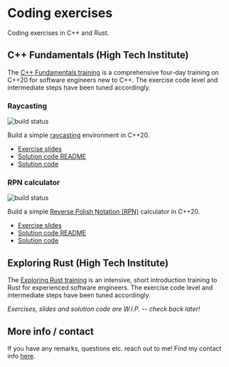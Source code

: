 # Coding exercises

Coding exercises in C++ and Rust.

## C++ Fundamentals (High Tech Institute)

The [C++ Fundamentals training](https://www.hightechinstitute.nl/courses/c-fundamentals/) is a comprehensive four-day training on C++20 for software engineers new to C++.
The exercise code level and intermediate steps have been tuned accordingly.

### Raycasting

![build status](https://github.com/krisvanrens/coding-exercises/actions/workflows/cpp-raycasting.yml/badge.svg)

Build a simple [raycasting](https://en.wikipedia.org/wiki/Ray_casting) environment in C++20.

- [Exercise slides](https://krisvanrens.github.io/coding-exercises/cpp-fundamentals-exercises/module_xx-exercise-raycasting.html)
- [Solution code README](https://krisvanrens.github.io/coding-exercises/cpp-fundamentals-exercises/raycasting)
- [Solution code](https://github.com/krisvanrens/coding-exercises/tree/main/cpp-fundamentals-exercises/raycasting)

### RPN calculator

![build status](https://github.com/krisvanrens/coding-exercises/actions/workflows/cpp-rpn-calculator.yml/badge.svg)

Build a simple [Reverse Polish Notation (RPN)](https://en.wikipedia.org/wiki/Reverse_Polish_notation) calculator in C++20.

- [Exercise slides](https://krisvanrens.github.io/coding-exercises/cpp-fundamentals-exercises/module_xx-exercise-rpn-calculator.html)
- [Solution code README](https://krisvanrens.github.io/coding-exercises/cpp-fundamentals-exercises/rpn-calculator)
- [Solution code](https://github.com/krisvanrens/coding-exercises/tree/main/cpp-fundamentals-exercises/rpn-calculator)

## Exploring Rust (High Tech Institute)

The [Exploring Rust training](https://www.hightechinstitute.nl/courses/exploring-rust/) is an intensive, short introduction training to Rust for experienced software engineers.
The exercise code level and intermediate steps have been tuned accordingly.

*Exercises, slides and solution code are W.I.P. -- check back later!*

## More info / contact

If you have any remarks, questions etc. reach out to me!
Find my contact info [here](https://vanrens.org).


